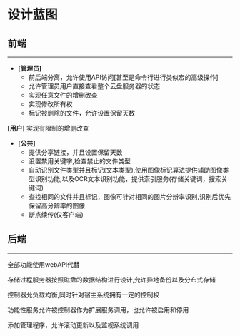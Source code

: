 # 设计蓝图

## 前端

---

* **[管理员]**
  * 前后端分离，允许使用API访问[甚至是命令行进行类似宏的高级操作]
  * 允许管理员用户直接查看整个云盘服务器的状态
  * 实现任意文件的增删改查
  * 实现修改所有权
  * 标记被删除的文件，允许设置保留天数

**[用户]** 实现有限制的增删改查

* **[公共]**
  * 提供分享链接，并且设置保留天数
  * 设置禁用关键字,检查禁止的文件类型
  * 自动识别文件类型并且标记(文本类型),使用图像标记算法提供辅助图像类型识别功能,以及OCR文本识别功能，提供索引服务(存储关键词，搜索关键词)
  * 查找相同的文件并且标记，图像可针对相同的图片分辨率识别,识别后优先保留高分辨率的图像
  * 断点续传(仅客户端)

## 后端

---

全部功能使用webAPI代替

存储过程服务器按照磁盘的数据结构进行设计,允许异地备份以及分布式存储

控制器允负载均衡,同时针对宿主系统拥有一定的控制权

功能性服务允许被控制器作为扩展服务调用，也允许被启用和停用

添加管理程序，允许滚动更新以及监视系统调用
